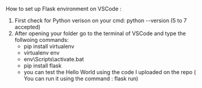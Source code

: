 How to set up Flask environment on VSCode :
1. First check for Python verison on your cmd: python --version  (5 to 7 accepted)
2. After opening your folder go to the terminal of VSCode and type the follwoing commands:
   - pip install virtualenv
   - virtualenv env
   - env\Scripts\activate.bat
   - pip install flask
   - you can test the Hello World using the code I uploaded on the repo ( You can run it using the command : flask run)
      
